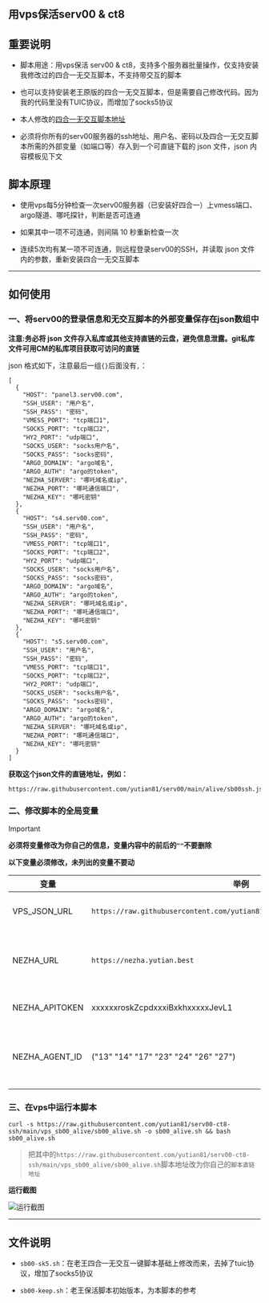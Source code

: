 ## 用vps保活serv00 & ct8

## 重要说明

- 脚本用途：用vps保活 serv00 & ct8，支持多个服务器批量操作，仅支持安装我修改过的四合一无交互脚本，不支持带交互的脚本

- 也可以支持安装老王原版的四合一无交互脚本，但是需要自己修改代码。因为我的代码里没有TUIC协议，而增加了socks5协议

- 本人修改的[四合一无交互脚本地址](https://github.com/yutian81/serv00-ct8-ssh/blob/main/vps_sb00_alive/sb00-sk5.sh)

- 必须将你所有的serv00服务器的ssh地址、用户名、密码以及四合一无交互脚本所需的外部变量（如端口等）存入到一个可直链下载的 json 文件，json 内容模板见下文

## 脚本原理

- 使用vps每5分钟检查一次serv00服务器（已安装好四合一）上vmess端口、argo隧道、哪吒探针，判断是否可连通

- 如果其中一项不可连通，则间隔 10 秒重新检查一次

- 连续5次均有某一项不可连通，则远程登录serv00的SSH，并读取 json 文件内的参数，重新安装四合一无交互脚本

-----

## 如何使用

### 一、将serv00的登录信息和无交互脚本的外部变量保存在json数组中

**注意:务必将 json 文件存入私库或其他支持直链的云盘，避免信息泄露。git私库文件可用CM的私库项目获取可访问的直链**

json 格式如下，注意最后一组`{}`后面没有`,`：

```
[
  { 
    "HOST": "panel3.serv00.com",
    "SSH_USER": "用户名",
    "SSH_PASS": "密码",
    "VMESS_PORT": "tcp端口1",
    "SOCKS_PORT": "tcp端口2",
    "HY2_PORT": "udp端口",
    "SOCKS_USER": "socks用户名",
    "SOCKS_PASS": "socks密码",
    "ARGO_DOMAIN": "argo域名",
    "ARGO_AUTH": "argo的token",
    "NEZHA_SERVER": "哪吒域名或ip",
    "NEZHA_PORT": "哪吒通信端口",
    "NEZHA_KEY": "哪吒密钥"
  },
  { 
    "HOST": "s4.serv00.com",
    "SSH_USER": "用户名",
    "SSH_PASS": "密码",
    "VMESS_PORT": "tcp端口1",
    "SOCKS_PORT": "tcp端口2",
    "HY2_PORT": "udp端口",
    "SOCKS_USER": "socks用户名",
    "SOCKS_PASS": "socks密码",
    "ARGO_DOMAIN": "argo域名",
    "ARGO_AUTH": "argo的token",
    "NEZHA_SERVER": "哪吒域名或ip",
    "NEZHA_PORT": "哪吒通信端口",
    "NEZHA_KEY": "哪吒密钥"
  },
  { 
    "HOST": "s5.serv00.com",
    "SSH_USER": "用户名",
    "SSH_PASS": "密码",
    "VMESS_PORT": "tcp端口1",
    "SOCKS_PORT": "tcp端口2",
    "HY2_PORT": "udp端口",
    "SOCKS_USER": "socks用户名",
    "SOCKS_PASS": "socks密码",
    "ARGO_DOMAIN": "argo域名",
    "ARGO_AUTH": "argo的token",
    "NEZHA_SERVER": "哪吒域名或ip",
    "NEZHA_PORT": "哪吒通信端口",
    "NEZHA_KEY": "哪吒密钥"
  }
]
```

**获取这个json文件的直链地址，例如：**
```
https://raw.githubusercontent.com/yutian81/serv00/main/alive/sb00ssh.json
```

### 二、修改脚本的全局变量
> [!IMPORTANT]  
> **必须将变量修改为你自己的信息，变量内容中的前后的`""`不要删除**
> 
> **以下变量必须修改，未列出的变量不要动**

| 变量 | 举例 | 说明 | 
| ---- | ---- | ---- | 
| VPS_JSON_URL | `https://raw.githubusercontent.com/yutian81/serv00/main/alive/sb00ssh.json` | 第一步中的json直链地址 |
| NEZHA_URL | `https://nezha.yutian.best` | 你的哪吒面板地址，必须带 `http(s)://` 前缀 |
| NEZHA_APITOKEN | xxxxxxroskZcpdxxxiBxkhxxxxxJevL1 | 你的哪吒面板的 `API TOKEN` |
| NEZHA_AGENT_ID | ("13" "14" "17" "23" "24" "26" "27") | 你的哪吒探针的`ID`号，只改数字，不要删除`()`和`""` |

### 三、在vps中运行本脚本

```
curl -s https://raw.githubusercontent.com/yutian81/serv00-ct8-ssh/main/vps_sb00_alive/sb00_alive.sh -o sb00_alive.sh && bash sb00_alive.sh
```
> 把其中的`https://raw.githubusercontent.com/yutian81/serv00-ct8-ssh/main/vps_sb00_alive/sb00_alive.sh`脚本地址改为你自己的`脚本直链地址`

**运行截图**

![运行截图](https://github.com/user-attachments/assets/94668e6c-30de-41e4-aae1-928bd585615c)

----

## 文件说明

- `sb00-sk5.sh`：在老王四合一无交互一键脚本基础上修改而来，去掉了tuic协议，增加了socks5协议

- `sb00-keep.sh`：老王保活脚本初始版本，为本脚本的参考
